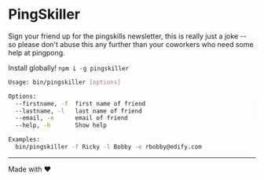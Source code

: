 # PingSkiller
Sign your friend up for the pingskills newsletter, this is really just a joke -- so please don't abuse this any further than your coworkers who need some help at pingpong.

Install globally! `npm i -g pingskiller`

```sh
Usage: bin/pingskiller [options]

Options:
  --firstname, -f  first name of friend                               [required]
  --lastname, -l   last name of friend                                [required]
  --email, -e      email of friend                                    [required]
  --help, -h       Show help                                           [boolean]

Examples:
  bin/pingskiller -f Ricky -l Bobby -e rbobby@edify.com
```

----

Made with &hearts;
